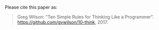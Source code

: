 Please cite this paper as:

> Greg Wilson: "Ten Simple Rules for Thinking Like a Programmer". https://github.com/gvwilson/10-think, 2017.
